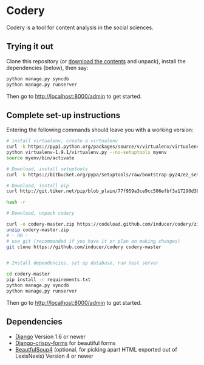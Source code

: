 # Codery

Codery is a tool for content analysis in the social sciences.

## Trying it out

Clone this repository (or [download the
contents](https://github.com/inducer/codery/archive/master.zip) and unpack),
install the dependencies (below), then say:

```bash
python manage.py syncdb
python manage.py runserver
```

Then go to <http://localhost:8000/admin> to get started.

## Complete set-up instructions

Entering the following commands should leave you with a working version:

```bash
# install virtualenv, create a virtualenv
curl -k https://pypi.python.org/packages/source/v/virtualenv/virtualenv-1.9.1.tar.gz | tar xfz -
python virtualenv-1.9.1/virtualenv.py --no-setuptools myenv
source myenv/bin/activate

# Download, install setuptools
curl -k https://bitbucket.org/pypa/setuptools/raw/bootstrap-py24/ez_setup.py | python -

# Download, install pip
curl http://git.tiker.net/pip/blob_plain/77f959a3ce9cc506efbf3a17290d387d0a6624f5:/contrib/get-pip.py | python -

hash -r

# Download, unpack codery

curl -o codery-master.zip https://codeload.github.com/inducer/codery/zip/master
unzip codery-master.zip
# - OR -
# use git (recommended if you have it or plan on making changes)
git clone https://github.com/inducer/codery codery-master


# Install dependencies, set up database, run test server

cd codery-master
pip install -r requirements.txt
python manage.py syncdb
python manage.py runserver
```

Then go to <http://localhost:8000/admin> to get started.

## Dependencies

* [Django](http://djangoproject.com)  Version 1.6 or newer
* [Django-crispy-forms](http://django-crispy-forms.readthedocs.org/en/d-0/) for beautiful forms
* [BeautfulSoup4](http://pypi.python.org/pypi/BeautfulSoup4) (optional, for picking apart
  HTML exported out of LexisNexis) Version 4 or newer
